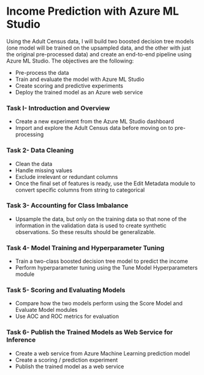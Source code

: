 # Income Prediction with Azure ML Studio

Using the Adult Census data, I will build two boosted decision tree models (one model will be trained on the upsampled data, and the other with just the original pre-processed data) and create an end-to-end pipeline using Azure ML Studio. The objectives are the following:

- Pre-process the data
- Train and evaluate the model with Azure ML Studio
- Create scoring and predictive experiments
- Deploy the trained model as an Azure web service

### Task I- Introduction and Overview

- Create a new experiment from the Azure ML Studio dashboard
- Import and explore the Adult Census data before moving on to pre-processing

### Task 2- Data Cleaning

- Clean the data
- Handle missing values
- Exclude irrelevant or redundant columns
- Once the final set of features is ready, use the Edit Metadata module to convert specific columns from string to categorical

### Task 3- Accounting for Class Imbalance

- Upsample the data, but only on the training data so that none of the information in the validation data is used to create synthetic observations. So these results should be generalizable.

### Task 4- Model Training and Hyperparameter Tuning

- Train a two-class boosted decision tree model to predict the income
- Perform hyperparameter tuning using the Tune Model Hyperparameters module

### Task 5- Scoring and Evaluating Models

- Compare how the two models perform using the Score Model and Evaluate Model modules
- Use AOC and ROC metrics for evaluation

### Task 6- Publish the Trained Models as Web Service for Inference

- Create a web service from Azure Machine Learning prediction model
- Create a scoring / prediction experiment
- Publish the trained model as a web service


